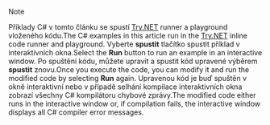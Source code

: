 
> [!NOTE]
> <span data-ttu-id="28b36-101">Příklady C# v tomto článku se spustí [Try.NET](https://try.dot.net) runner a playground vloženého kódu.</span><span class="sxs-lookup"><span data-stu-id="28b36-101">The C# examples in this article run in the [Try.NET](https://try.dot.net) inline code runner and playground.</span></span> <span data-ttu-id="28b36-102">Vyberte **spustit** tlačítko spustit příklad v interaktivních okna.</span><span class="sxs-lookup"><span data-stu-id="28b36-102">Select the **Run** button to run an example in an interactive window.</span></span> <span data-ttu-id="28b36-103">Po spuštění kódu, můžete upravit a spustit kód upravené výběrem **spustit** znovu.</span><span class="sxs-lookup"><span data-stu-id="28b36-103">Once you execute the code, you can modify it and run the modified code by selecting **Run** again.</span></span> <span data-ttu-id="28b36-104">Upravenou kód je buď spuštěn v okně interaktivní nebo v případě selhání kompilace interaktivních okna zobrazí všechny C# kompilátoru chybové zprávy.</span><span class="sxs-lookup"><span data-stu-id="28b36-104">The modified code either runs in the interactive window or, if compilation fails, the interactive window displays all C# compiler error messages.</span></span>  
